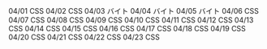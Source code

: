 04/01
CSS
04/02
CSS
04/03
バイト
04/04
バイト
04/05
バイト
04/06
CSS
04/07
CSS
04/08
CSS
04/09
CSS
04/10
CSS
04/11
CSS
04/12
CSS
04/13
CSS
04/14
CSS
04/15
CSS
04/16
CSS
04/17
CSS
04/18
CSS
04/19
CSS
04/20
CSS
04/21
CSS
04/22
CSS
04/23
CSS
